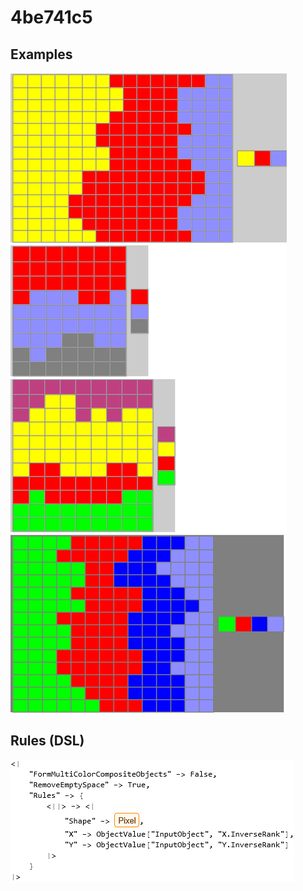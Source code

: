# 4be741c5

## Examples

![ARC examples for 4be741c5](examples.png?raw=true)

## Rules (DSL)

![DSL rules for 4be741c5](rules.png?raw=true)

